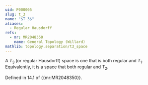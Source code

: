 ```yaml
---
uid: P000005
slug: t_3
name: "$T_3$"
aliases:
  - Regular Hausdorff
refs:
  - mr: MR2048350
    name: General Topology (Willard)
mathlib: topology.separation/t3_space
---
```

A $T_3$ (or regular Hausdorff) space is one that is both regular and $T_1$.  Equivalently, it is a space that both regular and $T_2$.

Defined in 14.1 of {{mr:MR2048350}}.
